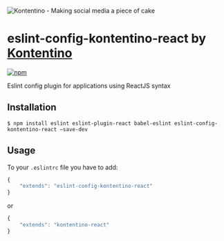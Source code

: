 ![Kontentino - Making social media a piece of cake](https://static.kontentino.com/img/logo/logo.svg)

# eslint-config-kontentino-react by [Kontentino](https://www.kontentino.com/)

[![npm](https://img.shields.io/npm/v/eslint-config-kontentino-react?style=plastic)](https://www.npmjs.com/package/eslint-config-kontentino-react)

Eslint config plugin for applications using ReactJS syntax

## Installation
`$ npm install eslint eslint-plugin-react babel-eslint eslint-config-kontentino-react —save-dev`

## Usage
To your `.eslintrc` file you have to add:
```javascript
{
    "extends": "eslint-config-kontentino-react"
}
```

or

```javascript
{
    "extends": "kontentino-react"
}
```
